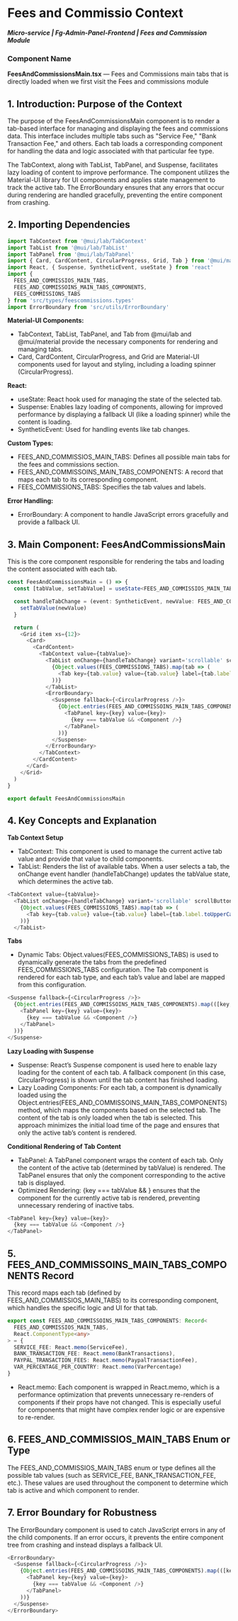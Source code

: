 # Fees and Commissio Context
***Micro-service |  Fg-Admin-Panel-Frontend | Fees and Commission Module*** 

### Component Name
**FeesAndCommissionsMain.tsx** — Fees and Commissions main tabs that is directly loaded when we first visit the Fees and commissions module

## 1. Introduction: Purpose of the Context
The purpose of the FeesAndCommissionsMain component is to render a tab-based interface for managing and displaying the fees and commissions data. This interface includes multiple tabs such as "Service Fee," "Bank Transaction Fee," and others. Each tab loads a corresponding component for handling the data and logic associated with that particular fee type.

The TabContext, along with TabList, TabPanel, and Suspense, facilitates lazy loading of content to improve performance. The component utilizes the Material-UI library for UI components and applies state management to track the active tab. The ErrorBoundary ensures that any errors that occur during rendering are handled gracefully, preventing the entire component from crashing.

## 2. Importing Dependencies

```typescript
import TabContext from '@mui/lab/TabContext'
import TabList from '@mui/lab/TabList'
import TabPanel from '@mui/lab/TabPanel'
import { Card, CardContent, CircularProgress, Grid, Tab } from '@mui/material'
import React, { Suspense, SyntheticEvent, useState } from 'react'
import {
  FEES_AND_COMMISSIOS_MAIN_TABS,
  FEES_AND_COMMISSOINS_MAIN_TABS_COMPONENTS,
  FEES_COMMISSIONS_TABS
} from 'src/types/feescommissions.types'
import ErrorBoundary from 'src/utils/ErrorBoundary'
```

**Material-UI Components:**
- TabContext, TabList, TabPanel, and Tab from @mui/lab and @mui/material provide the necessary components for rendering and managing tabs.
- Card, CardContent, CircularProgress, and Grid are Material-UI components used for layout and styling, including a loading spinner (CircularProgress).

**React:**
- useState: React hook used for managing the state of the selected tab.
- Suspense: Enables lazy loading of components, allowing for improved performance by displaying a fallback UI (like a loading spinner) while the content is loading.
- SyntheticEvent: Used for handling events like tab changes.

**Custom Types:**
- FEES_AND_COMMISSIOS_MAIN_TABS: Defines all possible main tabs for the fees and commissions section.
- FEES_AND_COMMISSOINS_MAIN_TABS_COMPONENTS: A record that maps each tab to its corresponding component.
- FEES_COMMISSIONS_TABS: Specifies the tab values and labels.

**Error Handling:**
- ErrorBoundary: A component to handle JavaScript errors gracefully and provide a fallback UI.

## 3. Main Component: FeesAndCommissionsMain
This is the core component responsible for rendering the tabs and loading the content associated with each tab.

```typescript
const FeesAndCommissionsMain = () => {
  const [tabValue, setTabValue] = useState<FEES_AND_COMMISSIOS_MAIN_TABS>(FEES_COMMISSIONS_TABS.SERVICE_FEE.value)

  const handleTabChange = (event: SyntheticEvent, newValue: FEES_AND_COMMISSIOS_MAIN_TABS) => {
    setTabValue(newValue)
  }

  return (
    <Grid item xs={12}>
      <Card>
        <CardContent>
          <TabContext value={tabValue}>
            <TabList onChange={handleTabChange} variant='scrollable' scrollButtons='auto'>
              {Object.values(FEES_COMMISSIONS_TABS).map(tab => (
                <Tab key={tab.value} value={tab.value} label={tab.label.toUpperCase()} />
              ))}
            </TabList>
            <ErrorBoundary>
              <Suspense fallback={<CircularProgress />}>
                {Object.entries(FEES_AND_COMMISSOINS_MAIN_TABS_COMPONENTS).map(([key, Component]) => (
                  <TabPanel key={key} value={key}>
                    {key === tabValue && <Component />}
                  </TabPanel>
                ))}
              </Suspense>
            </ErrorBoundary>
          </TabContext>
        </CardContent>
      </Card>
    </Grid>
  )
}

export default FeesAndCommissionsMain
```

## 4. Key Concepts and Explanation
**Tab Context Setup**
- TabContext: This component is used to manage the current active tab value and provide that value to child components.
- TabList: Renders the list of available tabs. When a user selects a tab, the onChange event handler (handleTabChange) updates the tabValue state, which determines the active tab.

```typescript
<TabContext value={tabValue}>
  <TabList onChange={handleTabChange} variant='scrollable' scrollButtons='auto'>
    {Object.values(FEES_COMMISSIONS_TABS).map(tab => (
      <Tab key={tab.value} value={tab.value} label={tab.label.toUpperCase()} />
    ))}
  </TabList>
  ```

**Tabs**
- Dynamic Tabs: Object.values(FEES_COMMISSIONS_TABS) is used to dynamically generate the tabs from the predefined FEES_COMMISSIONS_TABS configuration. The Tab component is rendered for each tab type, and each tab’s value and label are mapped from this configuration.

```typescript
<Suspense fallback={<CircularProgress />}>
  {Object.entries(FEES_AND_COMMISSOINS_MAIN_TABS_COMPONENTS).map(([key, Component]) => (
    <TabPanel key={key} value={key}>
      {key === tabValue && <Component />}
    </TabPanel>
  ))}
</Suspense>
```

**Lazy Loading with Suspense**
- Suspense: React’s Suspense component is used here to enable lazy loading for the content of each tab. A fallback component (in this case, CircularProgress) is shown until the tab content has finished loading.
- Lazy Loading Components: For each tab, a component is dynamically loaded using the Object.entries(FEES_AND_COMMISSOINS_MAIN_TABS_COMPONENTS) method, which maps the components based on the selected tab. The content of the tab is only loaded when the tab is selected. This approach minimizes the initial load time of the page and ensures that only the active tab’s content is rendered.

**Conditional Rendering of Tab Content**
- TabPanel: A TabPanel component wraps the content of each tab. Only the content of the active tab (determined by tabValue) is rendered. The TabPanel ensures that only the component corresponding to the active tab is displayed.
- Optimized Rendering: {key === tabValue && <Component />} ensures that the component for the currently active tab is rendered, preventing unnecessary rendering of inactive tabs.

```typescript
<TabPanel key={key} value={key}>
  {key === tabValue && <Component />}
</TabPanel>
```


## 5. FEES_AND_COMMISSOINS_MAIN_TABS_COMPONENTS Record
This record maps each tab (defined by FEES_AND_COMMISSIOS_MAIN_TABS) to its corresponding component, which handles the specific logic and UI for that tab.

```typescript
export const FEES_AND_COMMISSOINS_MAIN_TABS_COMPONENTS: Record<
  FEES_AND_COMMISSIOS_MAIN_TABS,
  React.ComponentType<any>
> = {
  SERVICE_FEE: React.memo(ServiceFee),
  BANK_TRANSACTION_FEE: React.memo(BankTransactions),
  PAYPAL_TRANSACTION_FEES: React.memo(PaypalTransactionFee),
  VAR_PERCENTAGE_PER_COUNTRY: React.memo(VarPercentage)
}
```

- React.memo: Each component is wrapped in React.memo, which is a performance optimization that prevents unnecessary re-renders of components if their props have not changed. This is especially useful for components that might have complex render logic or are expensive to re-render.

## 6. FEES_AND_COMMISSIOS_MAIN_TABS Enum or Type
The FEES_AND_COMMISSIOS_MAIN_TABS enum or type defines all the possible tab values (such as SERVICE_FEE, BANK_TRANSACTION_FEE, etc.). These values are used throughout the component to determine which tab is active and which component to render.

## 7. Error Boundary for Robustness
The ErrorBoundary component is used to catch JavaScript errors in any of the child components. If an error occurs, it prevents the entire component tree from crashing and instead displays a fallback UI.

```typescript
<ErrorBoundary>
  <Suspense fallback={<CircularProgress />}>
    {Object.entries(FEES_AND_COMMISSOINS_MAIN_TABS_COMPONENTS).map(([key, Component]) => (
      <TabPanel key={key} value={key}>
        {key === tabValue && <Component />}
      </TabPanel>
    ))}
  </Suspense>
</ErrorBoundary>
```